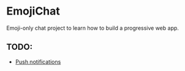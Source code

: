 # EmojiChat

Emoji-only chat project to learn how to build a progressive web app.

## TODO:

 - [Push notifications](https://developer.mozilla.org/en-US/docs/Web/Progressive_web_apps/Tutorials/js13kGames/Re-engageable_Notifications_Push)

 